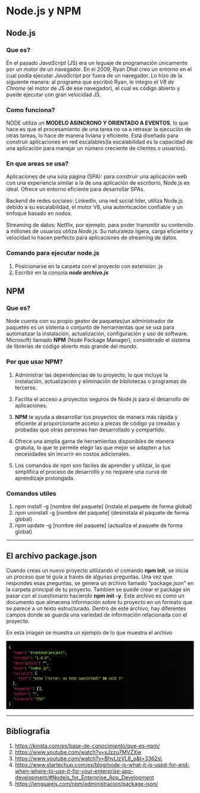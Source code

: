 # Node.js y NPM
## Node.js
### Que es? 
En el pasado *JavaScript* (JS) era un leguaje de programación únicamente por un motor de un navegador.
En el 2009, Ryan Dhal creo un entorno en el cual podía ejecutar *JavaScript* por fuera de un navegador. Lo hizo de la siguiente manera: al programa que escribió Ryan, le integro el *V8 de Chrome* (el motor de JS de ese navegador), el cual es código abierto y puede ejecutar con gran velocidad JS.
### Como funciona?
NODE utiliza un **MODELO ASINCRONO Y ORIENTADO A EVENTOS**, lo que hace es que el procesamiento de una tarea no va a retrasar la ejecución de otras tareas, lo hace de manera liviana y eficiente. Está diseñado para construir aplicaciones en red escalables(la escalabilidad es la capacidad de una aplicación para manejar un número creciente de clientes o usuarios).

### En que areas se usa?
Aplicaciones de una sola página (SPA): para construir una aplicación web con una experiencia similar a la de una aplicación de escritorio, Node.js es ideal. Ofrece un entorno eficiente para desarrollar SPAs.

Backend de redes sociales: LinkedIn, una red social líder, utiliza Node.js debido a su escalabilidad, el motor V8, una autenticación confiable y un enfoque basado en nodos.

Streaming de datos: Netflix, por ejemplo, para poder transmitir su contenido a millones de usuarios utiliza *Node.js*. Su naturaleza ligera, carga eficiente y velocidad lo hacen perfecto para aplicaciones de streaming de datos.


### Comando para ejecutar node.js
1. Posicionarse en la carpeta con el proyecto con extension .js
2. Escribir en la consola ***node archivo.js***

## NPM
### Que es?
Node cuenta con su propio gestor de paquetes(un administrador de paquetes es un sistema o conjunto de herramientas que se usa para automatizar la instalación, actualización, configuración y uso de software. Microsoft) llamado **NPM** (Node Package Manager), considerado el sistema de librerías de código abierto mas grande del mundo.

### Por que usar NPM?
1. Administrar las dependencias de tu proyecto, lo que incluye la instalación, actualización y eliminación de bibliotecas o programas de terceros.

2. Facilita el acceso a proyectos seguros de Node.js para el desarrollo de aplicaciones.

3. **NPM** te ayuda a desarrollar tus proyectos de manera más rápida y eficiente al proporcionarte acceso a piezas de código ya creadas y probadas que otras personas han desarrollado y compartido.
4. Ofrece una amplia gama de herramientas disponibles de manera gratuita, lo que te permite elegir las que mejor se adapten a tus necesidades sin incurrir en costos adicionales.

5. Los comandos de npm son fáciles de aprender y utilizar, lo que simplifica el proceso de desarrollo y no requiere una curva de aprendizaje prolongada.

### Comandos utiles
1. npm install -g [nombre del paquete] (instala el paquete de forma global)
2. npm uninstall -g [nombre del paquete] (desinstala el paquete de forma global)
3. npm update -g [nombre del paquete] (actualiza el paquete de forma global)


___
## El archivo package.json 

Cuando creas un nuevo proyecto utilizando el comando **npm init**, se inicia un proceso que te guía a través de algunas preguntas. Una vez que respondes esas preguntas, se genera un archivo llamado "package.json" en la carpeta principal de tu proyecto. Tambien se puede crear el package sin pasar con el cuestionario haciendo **npm init -y**. Este archivo es como un documento que almacena información sobre tu proyecto en un formato que se parece a un texto estructurado. Dentro de este archivo, hay diferentes campos donde se guarda una variedad de información relacionada con el proyecto. 

En esta imagen se muestra un ejemplo de lo que muestra el archivo

![Alt text](image.png)



___
## Bibliografia

1. https://kinsta.com/es/base-de-conocimiento/que-es-npm/
2. https://www.youtube.com/watch?v=xJzzu7MVZXw
3. https://www.youtube.com/watch?v=BhvLIzVL8_o&t=3362s\
4. https://www.startechup.com/es/blog/node-js-what-it-is-used-for-and-when-where-to-use-it-for-your-enterprise-app-development/#Nodejs_for_Enterprise_App_Development
5. https://lenguajejs.com/npm/administracion/package-json/
